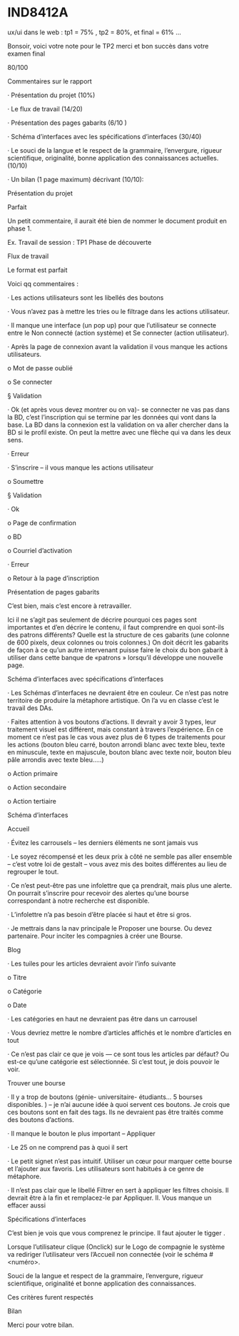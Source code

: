 # IND8412A
ux/ui dans le web : tp1 = 75% , tp2 = 80%, et final = 61% ...



Bonsoir, voici votre note pour le TP2
merci et bon succès dans votre examen final


80/100

Commentaires sur le rapport

·       Présentation du projet (10%)

·       Le flux de travail (14/20)

·       Présentation des pages gabarits (6/10 )

·       Schéma d’interfaces avec les spécifications d’interfaces (30/40)

·       Le souci de la langue et le respect de la grammaire, l’envergure, rigueur scientifique, originalité, bonne application des connaissances actuelles. (10/10)

·       Un bilan (1 page maximum) décrivant (10/10):

Présentation du projet

Parfait

 

Un petit commentaire, il aurait été bien de nommer le document produit en phase 1.

Ex. Travail de session : TP1 Phase de découverte

 

 

Flux de travail

 

Le format est parfait

Voici qq commentaires :

·       Les actions utilisateurs sont les libellés des boutons

·       Vous n’avez pas à mettre les tries ou le filtrage dans les actions utilisateur.

·       Il manque une interface (un pop up) pour que l’utilisateur se connecte entre le Non connecté (action système) et Se connecter (action utilisateur).

·       Après la page de connexion avant la validation il vous manque les actions utilisateurs.

o   Mot de passe oublié

o   Se connecter

§  Validation

·       Ok (et après vous devez montrer ou on va)- se connecter ne vas pas dans la BD, c’est l’inscription qui se termine par les données qui vont dans la base. La BD dans la connexion est la validation on va aller chercher dans la BD si le profil existe. On peut la mettre avec une flèche qui va dans les deux sens.

·       Erreur

 

·       S’inscrire – il vous manque les actions utilisateur

o   Soumettre

§  Validation

·       Ok

o   Page de confirmation

o   BD

o   Courriel d’activation

·       Erreur

o   Retour à la page d’inscription

 

 

 

Présentation de pages gabarits

 

C’est bien, mais c’est encore à retravailler.

 

Ici il ne s’agit pas seulement de décrire pourquoi ces pages sont importantes et d’en décrire le contenu, il faut comprendre en quoi sont-ils des patrons différents? Quelle est la structure de ces gabarits (une colonne de 600 pixels, deux colonnes ou trois colonnes.) On doit décrit les gabarits de façon à ce qu’un autre intervenant puisse faire le choix du bon gabarit à utiliser dans cette banque de «patrons » lorsqu’il développe une nouvelle page.

 

 

Schéma d’interfaces avec spécifications d’interfaces

 

·       Les Schémas d’interfaces ne devraient être en couleur. Ce n’est pas notre territoire de produire la métaphore artistique. On l’a vu en classe c’est le travail des DAs.

·       Faites attention à vos boutons d’actions. Il devrait y avoir 3 types, leur traitement visuel est différent, mais constant à travers l’expérience. En ce moment ce n’est pas le cas vous avez plus de 6 types de traitements pour les actions (bouton bleu carré, bouton arrondi blanc avec texte bleu, texte en minuscule, texte en majuscule, bouton blanc avec texte noir, bouton bleu pâle arrondis avec texte bleu…..)

o   Action primaire

o   Action secondaire

o   Action tertiaire

 

 

Schéma d’interfaces

 

 

 

Accueil

·       Évitez les carrousels – les derniers éléments ne sont jamais vus

·       Le soyez récompensé et les deux prix à côté ne semble pas aller ensemble – c’est votre loi de gestalt – vous avez mis des boites différentes au lieu de regrouper le tout.

·       Ce n’est peut-être pas une infolettre que ça prendrait, mais plus une alerte. On pourrait s’inscrire pour recevoir des alertes qu’une bourse correspondant à notre recherche est disponible.

·       L’infolettre n’a pas besoin d’être placée si haut et être si gros.

·       Je mettrais dans la nav principale le Proposer une bourse. Ou devez partenaire. Pour inciter les compagnies à créer une Bourse.

 

Blog

·       Les tuiles pour les articles devraient avoir l’info suivante

o   Titre

o   Catégorie

o   Date

·       Les catégories en haut ne devraient pas être dans un carrousel

·       Vous devriez mettre le nombre d’articles affichés et le nombre d’articles en tout

·       Ce n’est pas clair ce que je vois — ce sont tous les articles par défaut? Ou est-ce qu’une catégorie est sélectionnée. Si c’est tout, je dois pouvoir le voir.

 

Trouver une bourse

·       Il y a trop de boutons (génie- universitaire- étudiants… 5 bourses disponibles. ) – je n’ai aucune idée à quoi servent ces boutons. Je crois que ces boutons sont en fait des tags. Ils ne devraient pas être traités comme des boutons d’actions.

·       Il manque le bouton le plus important – Appliquer

·       Le 25 on ne comprend pas à quoi il sert

·       Le petit signet n’est pas intuitif. Utiliser un cœur pour marquer cette bourse et l’ajouter aux favoris. Les utilisateurs sont habitués à ce genre de métaphore.

·       Il n’est pas clair que le libellé Filtrer en sert à appliquer les filtres choisis. Il devrait être à la fin et remplacez-le par Appliquer. Il. Vous manque un effacer aussi

 

 

Spécifications d’interfaces

 

C’est bien je vois que vous comprenez le principe. Il faut ajouter le tigger .

 

Lorsque l’utilisateur clique (Onclick) sur le Logo de compagnie le système va rediriger l’utilisateur vers l’Accueil non connectée (voir le schéma #<numéro>.

 

 

Souci de la langue et respect de la grammaire, l’envergure, rigueur scientifique, originalité et bonne application des connaissances.

 

Ces critères furent respectés

 

Bilan

Merci pour votre bilan.
